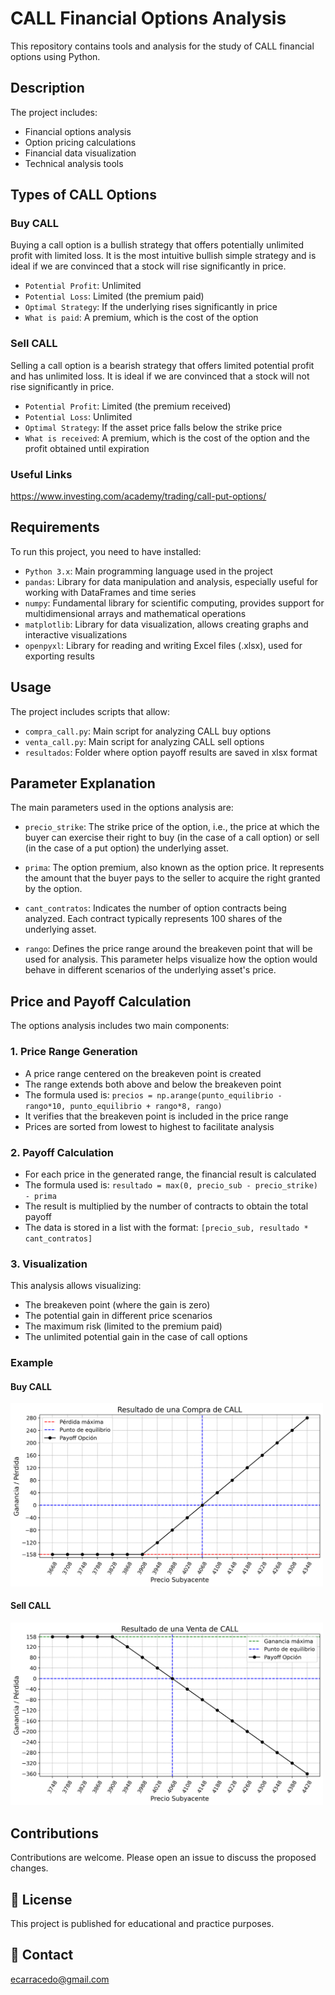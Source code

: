 # CALL Financial Options Analysis

This repository contains tools and analysis for the study of CALL financial options using Python.

## Description

The project includes:
- Financial options analysis
- Option pricing calculations
- Financial data visualization
- Technical analysis tools

## Types of CALL Options

### Buy CALL

Buying a call option is a bullish strategy that offers potentially unlimited profit with limited loss. It is the most intuitive bullish simple strategy and is ideal if we are convinced that a stock will rise significantly in price.

- `Potential Profit`: Unlimited
- `Potential Loss`: Limited (the premium paid)
- `Optimal Strategy`: If the underlying rises significantly in price
- `What is paid`: A premium, which is the cost of the option

### Sell CALL

Selling a call option is a bearish strategy that offers limited potential profit and has unlimited loss. It is ideal if we are convinced that a stock will not rise significantly in price.

- `Potential Profit`: Limited (the premium received)
- `Potential Loss`: Unlimited
- `Optimal Strategy`: If the asset price falls below the strike price
- `What is received`: A premium, which is the cost of the option and the profit obtained until expiration

### Useful Links

https://www.investing.com/academy/trading/call-put-options/

## Requirements

To run this project, you need to have installed:

- `Python 3.x`: Main programming language used in the project
- `pandas`: Library for data manipulation and analysis, especially useful for working with DataFrames and time series
- `numpy`: Fundamental library for scientific computing, provides support for multidimensional arrays and mathematical operations
- `matplotlib`: Library for data visualization, allows creating graphs and interactive visualizations
- `openpyxl`: Library for reading and writing Excel files (.xlsx), used for exporting results

## Usage

The project includes scripts that allow:

- `compra_call.py`: Main script for analyzing CALL buy options
- `venta_call.py`: Main script for analyzing CALL sell options
- `resultados`: Folder where option payoff results are saved in xlsx format

## Parameter Explanation

The main parameters used in the options analysis are:

- `precio_strike`: The strike price of the option, i.e., the price at which the buyer can exercise their right to buy (in the case of a call option) or sell (in the case of a put option) the underlying asset.

- `prima`: The option premium, also known as the option price. It represents the amount that the buyer pays to the seller to acquire the right granted by the option.

- `cant_contratos`: Indicates the number of option contracts being analyzed. Each contract typically represents 100 shares of the underlying asset.

- `rango`: Defines the price range around the breakeven point that will be used for analysis. This parameter helps visualize how the option would behave in different scenarios of the underlying asset's price.

## Price and Payoff Calculation

The options analysis includes two main components:

### 1. Price Range Generation
- A price range centered on the breakeven point is created
- The range extends both above and below the breakeven point
- The formula used is: `precios = np.arange(punto_equilibrio - rango*10, punto_equilibrio + rango*8, rango)`
- It verifies that the breakeven point is included in the price range
- Prices are sorted from lowest to highest to facilitate analysis

### 2. Payoff Calculation
- For each price in the generated range, the financial result is calculated
- The formula used is: `resultado = max(0, precio_sub - precio_strike) - prima`
- The result is multiplied by the number of contracts to obtain the total payoff
- The data is stored in a list with the format: `[precio_sub, resultado * cant_contratos]`

### 3. Visualization

This analysis allows visualizing:
- The breakeven point (where the gain is zero)
- The potential gain in different price scenarios
- The maximum risk (limited to the premium paid)
- The unlimited potential gain in the case of call options

### Example

#### Buy CALL

<img src="resultados/3910_compra_call_grafico.png" alt="Result of a CALL Purchase" width="500"/>

#### Sell CALL

<img src="resultados/3910_venta_call_grafico.png" alt="Result of a CALL Sale" width="500"/>

## Contributions

Contributions are welcome. Please open an issue to discuss the proposed changes.

## 📜 License

This project is published for educational and practice purposes.

## 📌 Contact

ecarracedo@gmail.com 